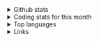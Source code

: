 
<details>
  <summary>Github stats</summary>
  <p align="center">
    <img src="https://github-readme-stats.vercel.app/api?username=terminaldweller&show_icons=true&theme=blue-green"/>
  </p>
</details>
<details>
  <summary>Coding stats for this month</summary>
  <p align="center">
    <!-- <img src="https://wakatime.com/share/@939a2c82-4342-452e-909a-61f1ee5e0b32/701c4356-5bca-42db-b683-926c1f1f5537.svg" height="400"/> -->
    <img src="https://github-readme-stats.vercel.app/api/wakatime?username=bloodstalker?theme=blue-green" height="400"/>
  </p>
</details>
<details>
<summary>Top languages</summary>
  <p align="center">
    <img src="https://github-readme-stats.vercel.app/api/top-langs/?username=terminaldweller&hide=html" height="400"/>
  </p>
</details>
<details>
  <summary>Links</summary>
  <p align="left">
    <ul>
      <li>Stackoverflow developer story</li>
      <li>Linkedin</li>
      <li>Linkedin</li>
    </ul>
  </p>
</details>
